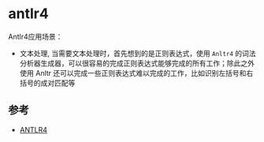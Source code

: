 # antlr4

Antlr4应用场景：
* 文本处理, 当需要文本处理时，首先想到的是正则表达式，使用 `Anltr4` 的词法分析器生成器，可以很容易的完成正则表达式能够完成的所有工作；除此之外使用 Anltr 还可以完成一些正则表达式难以完成的工作，比如识别左括号和右括号的成对匹配等

## 参考

- [ANTLR4](https://github.com/antlr/antlr4)



